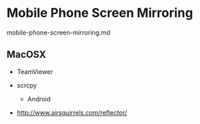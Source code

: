 # Mobile Phone Screen Mirroring

mobile-phone-screen-mirroring.md

## MacOSX

*   TeamViewer


    
*   scrcpy

    *   Android

*   http://www.airsquirrels.com/reflector/
